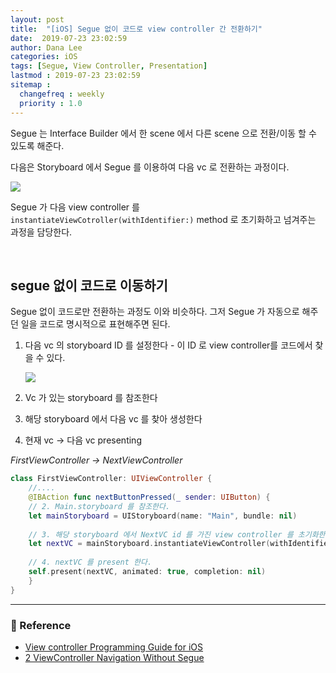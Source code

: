 ```yaml
---
layout: post
title:  "[iOS] Segue 없이 코드로 view controller 간 전환하기"
date:  2019-07-23 23:02:59
author: Dana Lee
categories: iOS
tags: [Segue, View Controller, Presentation]
lastmod : 2019-07-23 23:02:59
sitemap :
  changefreq : weekly
  priority : 1.0
---
```


Segue 는 Interface Builder 에서 한 scene 에서 다른 scene 으로 전환/이동 할 수 있도록 해준다. 

다음은 Storyboard 에서 Segue 를 이용하여 다음 vc 로 전환하는 과정이다.

![](https://developer.apple.com/library/archive/featuredarticles/ViewControllerPGforiPhoneOS/Art/VCPG_displaying-view-controller-using-segue_9-4_2x.png)

Segue 가 다음 view controller 를 `instantiateViewCotroller(withIdentifier:)` method 로 초기화하고 넘겨주는 과정을 담당한다.

&nbsp;

## segue 없이 코드로 이동하기

Segue 없이 코드로만 전환하는 과정도 이와 비슷하다. 그저 Segue 가 자동으로 해주던 일을 코드로 명시적으로 표현해주면 된다.

1. 다음 vc 의 storyboard ID 를 설정한다 - 이 ID 로 view controller를 코드에서 찾을 수 있다.

   ![]({{site.url}}/assets/post-image/storyboard-id.png)

2. Vc 가 있는 storyboard 를 참조한다

3. 해당 storyboard 에서 다음 vc 를 찾아 생성한다

4. 현재 vc → 다음 vc presenting

*FirstViewController → NextViewController*

```swift
class FirstViewController: UIViewController {
	//....
	@IBAction func nextButtonPressed(_ sender: UIButton) {
    // 2. Main.storyboard 를 참조한다.
    let mainStoryboard = UIStoryboard(name: "Main", bundle: nil)
    
    // 3. 해당 storyboard 에서 NextVC id 를 가진 view controller 를 초기화한다
    let nextVC = mainStoryboard.instantiateViewController(withIdentifier: "NextVC")
    
    // 4. nextVC 를 present 한다.
    self.present(nextVC, animated: true, completion: nil)
    }	
}
```



---

### 📌 Reference

- [View controller Programming Guide for iOS](https://developer.apple.com/library/archive/featuredarticles/ViewControllerPGforiPhoneOS/index.html#//apple_ref/doc/uid/TP40007457-CH2-SW1)
- [2 ViewController Navigation Without Segue](https://www.youtube.com/watch?v=c5blPI3Asmw)

